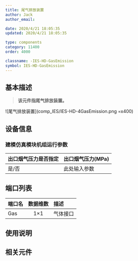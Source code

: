 ```yaml
---
title: 尾气排放装置
author: Jack
author_email:

date: 2020/4/21 18:05:35
updated: 2020/4/21 18:05:35

type: components
category: 11400
order: 4000

classname: -IES-HD-GasEmission
symbol: IES-HD-GasEmission
---
```


## 基本描述

> **该元件指尾气排放装置。**

![尾气排放装置](comp_IES/IES-HD-4GasEmission.png =x400)

## 设备信息

### 建模仿真模块机组运行参数

| 出口烟气压力是否指定 | 出口烟气压力(MPa) |
| :------------------- | :---------------- |
| 是/否                | 此处输入参数      |

## 端口列表

| 端口名 | 数据维数 | 描述     |
| :----- | :------: | :------- |
| Gas    |   1×1    | 气体接口 |

## 使用说明

## 相关元件
